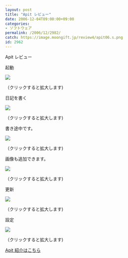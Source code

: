 ```yaml
---
layout: post
title: "Apit レビュー"
date: 2006-12-04T09:00:00+09:00
categories:
- ソフトウェア
permalink: /2006/12/2982/
catch: https://image.moongift.jp/review4/apit06.s.png
id: 2962
---
```

Apit レビュー  
<!--more-->

起動

  

[![](https://image.moongift.jp/review4/apit01.s.png)](https://image.moongift.jp/review4/apit01.png)  
  
（クリックすると拡大します)

  

日記を書く

  

[![](https://image.moongift.jp/review4/apit02.s.png)](https://image.moongift.jp/review4/apit02.png)  
  
（クリックすると拡大します)

  

書き途中です。

  

[![](https://image.moongift.jp/review4/apit03.s.png)](https://image.moongift.jp/review4/apit03.png)  
  
（クリックすると拡大します)

  

画像も追加できます。

  

[![](https://image.moongift.jp/review4/apit06.s.png)](https://image.moongift.jp/review4/apit06.png)  
  
（クリックすると拡大します)

  

更新

  

[![](https://image.moongift.jp/review4/apit04.s.png)](https://image.moongift.jp/review4/apit04.png)  
  
（クリックすると拡大します)

  

設定

  

[![](https://image.moongift.jp/review4/apit05.s.png)](https://image.moongift.jp/review4/apit05.png)  
  
（クリックすると拡大します)

  

[Apit 紹介はこちら](http://fw.moongift.jp/intro/i-2981.html)

